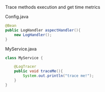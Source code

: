 Trace methods execution and get time metrics

Config.java
```java
@Bean
public LogHandler aspectHandler(){
	new LogHandler();
}
```

MyService.java
```java
class MyService {

	@LogTracer
	public void traceMe(){
		System.out.println("trace me!");
	}
}
```
